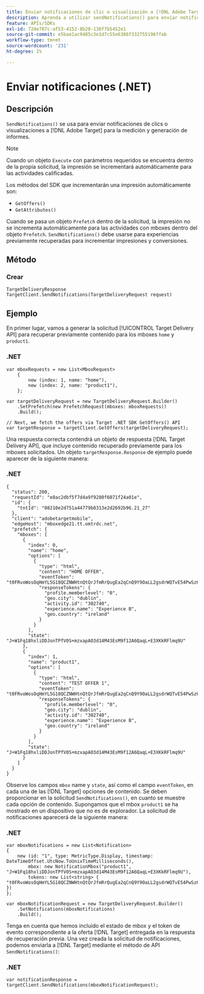 ```yaml
---
title: Enviar notificaciones de clic o visualización a [!DNL Adobe Target] mediante .NET SDK
description: Aprenda a utilizar sendNotifications() para enviar notificaciones de clic o visualización a [!DNL Adobe Target] para la medición y la creación de informes.
feature: APIs/SDKs
exl-id: 724e787c-af53-4152-8b20-136f7b5452e1
source-git-commit: e5bae1ac9485c3e1d7c55e6386f332755196ffab
workflow-type: tm+mt
source-wordcount: '231'
ht-degree: 1%

---
```


# Enviar notificaciones (.NET)

## Descripción

`SendNotifications()` se usa para enviar notificaciones de clics o visualizaciones a [!DNL Adobe Target] para la medición y generación de informes.

>[!NOTE]
>
>Cuando un objeto `Execute` con parámetros requeridos se encuentra dentro de la propia solicitud, la impresión se incrementará automáticamente para las actividades calificadas.

Los métodos del SDK que incrementarán una impresión automáticamente son:

* `GetOffers()`
* `GetAttributes()`

Cuando se pasa un objeto `Prefetch` dentro de la solicitud, la impresión no se incrementa automáticamente para las actividades con mboxes dentro del objeto `Prefetch`. `SendNotifications()` debe usarse para experiencias previamente recuperadas para incrementar impresiones y conversiones.

## Método

### Crear 

```dotnet {line-numbers="true"}
TargetDeliveryResponse TargetClient.SendNotifications(TargetDeliveryRequest request)
```

## Ejemplo

En primer lugar, vamos a generar la solicitud [!UICONTROL Target Delivery API] para recuperar previamente contenido para los mboxes `home` y `product1`.

### \.NET

```dotnet {line-numbers="true"}
var mboxRequests = new List<MboxRequest>
    {
        new (index: 1, name: "home"),
        new (index: 2, name: "product1"),
    };

var targetDeliveryRequest = new TargetDeliveryRequest.Builder()
    .SetPrefetch(new PrefetchRequest(mboxes: mboxRequests))
    .Build();

// Next, we fetch the offers via Target .NET SDK GetOffers() API
var targetResponse = targetClient.GetOffers(targetDeliveryRequest);
```

Una respuesta correcta contendrá un objeto de respuesta [!DNL Target Delivery API], que incluye contenido recuperado previamente para los mboxes solicitados. Un objeto `targetResponse.Response` de ejemplo puede aparecer de la siguiente manera:

### \.NET

```dotnet {line-numbers="true"}
{
  "status": 200,
  "requestId": "e8ac2dbf5f7d4a9f9280f6071f24a01e",
  "id": {
    "tntId": "08210e2d751a44779b8313e2d2692b96.21_27"
  },
  "client": "adobetargetmobile",
  "edgeHost": "mboxedge21.tt.omtrdc.net",
  "prefetch": {
    "mboxes": [
      {
        "index": 0,
        "name": "home",
        "options": [
          {
            "type": "html",
            "content": "HOME OFFER",
            "eventToken": "t0FRvoWosOqHmYL5G18QCZNWHtnQtQrJfmRrQugEa2qCnQ9Y9OaLL2gsdrWQTvE54PwSz67rmXWmSnkXpSSS2Q==",
            "responseTokens": {
              "profile.memberlevel": "0",
              "geo.city": "dublin",
              "activity.id": "302740",
              "experience.name": "Experience B",
              "geo.country": "ireland"
            }
          }
        ],
        "state": "J+W1Fq18hxliDDJonTPfV0S+mzxapAO3d14M43EsM9f12A6QaqL+E3XKkRFlmq9U"
      },
      {
        "index": 1,
        "name": "product1",
        "options": [
          {
            "type": "html",
            "content": "TEST OFFER 1",
            "eventToken": "t0FRvoWosOqHmYL5G18QCZNWHtnQtQrJfmRrQugEa2qCnQ9Y9OaLL2gsdrWQTvE54PwSz67rmXWmSnkXpSSS2Q==",
            "responseTokens": {
              "profile.memberlevel": "0",
              "geo.city": "dublin",
              "activity.id": "302740",
              "experience.name": "Experience B",
              "geo.country": "ireland"
            }
          }
        ],
        "state": "J+W1Fq18hxliDDJonTPfV0S+mzxapAO3d14M43EsM9f12A6QaqL+E3XKkRFlmq9U"
      }
    ]
  }
}
```

Observe los campos `mbox` name y `state`, así como el campo `eventToken`, en cada una de las [!DNL Target] opciones de contenido. Se deben proporcionar en la solicitud `SendNotifications()`, en cuanto se muestre cada opción de contenido. Supongamos que el mbox `product1` se ha mostrado en un dispositivo que no es de explorador. La solicitud de notificaciones aparecerá de la siguiente manera:

### \.NET

```dotnet {line-numbers="true"}
var mboxNotifications = new List<Notification>
{
    new (id: "1", type: MetricType.Display, timestamp: DateTimeOffset.UtcNow.ToUnixTimeMilliseconds(),
        mbox: new NotificationMbox("product1", "J+W1Fq18hxliDDJonTPfV0S+mzxapAO3d14M43EsM9f12A6QaqL+E3XKkRFlmq9U"),
        tokens: new List<string> { "t0FRvoWosOqHmYL5G18QCZNWHtnQtQrJfmRrQugEa2qCnQ9Y9OaLL2gsdrWQTvE54PwSz67rmXWmSnkXpSSS2Q==" })
}; 

var mboxNotificationRequest = new TargetDeliveryRequest.Builder()
    .SetNotifications(mboxNotifications)
    .Build();
```

Tenga en cuenta que hemos incluido el estado de mbox y el token de evento correspondiente a la oferta [!DNL Target] entregada en la respuesta de recuperación previa. Una vez creada la solicitud de notificaciones, podemos enviarla a [!DNL Target] mediante el método de API `SendNotifications()`:

### \.NET

```dotnet {line-numbers="true"}
var notificationResponse = targetClient.SendNotifications(mboxNotificationRequest);
```
